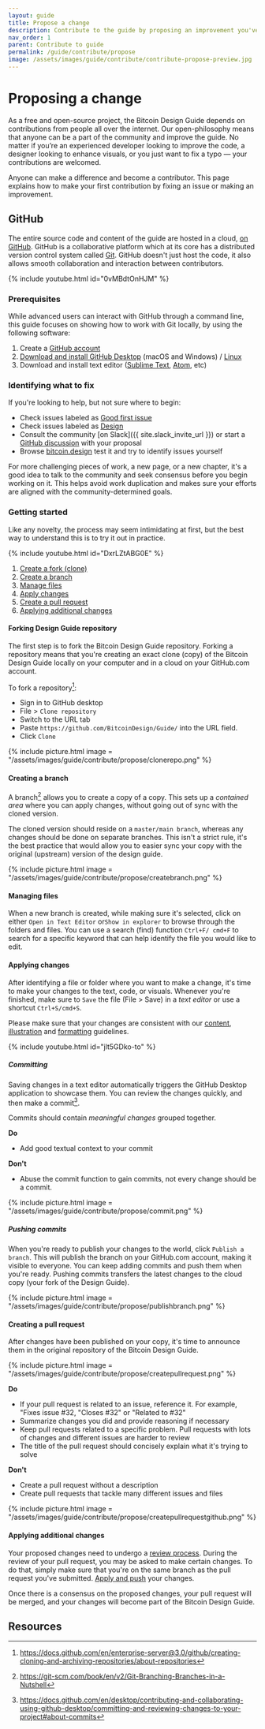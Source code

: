 ```yaml
---
layout: guide
title: Propose a change
description: Contribute to the guide by proposing an improvement you've made or fixing an issue
nav_order: 1
parent: Contribute to guide
permalink: /guide/contribute/propose
image: /assets/images/guide/contribute/contribute-propose-preview.jpg
---
```


# Proposing a change

As a free and open-source project, the Bitcoin Design Guide depends on contributions from people all over the internet. Our open-philosophy means that anyone can be a part of the community and improve the guide. No matter if you’re an experienced developer looking to improve the code, a designer looking to enhance visuals, or you just want to fix a typo — your contributions are welcomed.

Anyone can make a difference and become a contributor. This page explains how to make your first contribution by fixing an issue or making an improvement.

## GitHub

The entire source code and content of the guide are hosted in a cloud, [on GitHub](https://github.com/BitcoinDesign/Guide/). GitHub is a collaborative platform which at its core has a distributed version control system called [Git](https://git-scm.com/). GitHub doesn't just host the code, it also allows smooth collaboration and interaction between contributors.

{% include youtube.html id="0vMBdtOnHJM" %}

### Prerequisites

While advanced users can interact with GitHub through a command line, this guide focuses on showing how to work with Git locally, by using the following software:

1. Create a [GitHub account](https://github.com/)
2. [Download and install GitHub Desktop](https://desktop.github.com/) (macOS and Windows) / [Linux](https://github.com/shiftkey/desktop)
3. Download and install text editor ([Sublime Text](https://www.sublimetext.com/), [Atom](https://atom.io/), etc)

### Identifying what to fix

If you're looking to help, but not sure where to begin:

- Check issues labeled as [Good first issue](https://github.com/BitcoinDesign/Guide/issues?q=is%3Aissue+is%3Aopen+label%3A%22good+first+issue%22)
- Check issues labeled as [Design](https://github.com/BitcoinDesign/Guide/issues?q=is%3Aissue+is%3Aopen+label%3Adesign)
- Consult the community [on Slack]({{ site.slack_invite_url }}) or start a [GitHub discussion](https://github.com/BitcoinDesign/Guide/discussions/new) with your proposal
- Browse [bitcoin.design](https://bitcoin.design/guide) test it and try to identify issues yourself

For more challenging pieces of work, a new page, or a new chapter, it's a good idea to talk to the community and seek consensus before you begin working on it. This helps avoid work duplication and makes sure your efforts are aligned with the community-determined goals.

### Getting started

Like any novelty, the process may seem intimidating at first, but the best way to understand this is to try it out in practice.

{% include youtube.html id="DxrLZtABG0E" %}

1. [Create a fork (clone)](#forking-design-guide-repository)
2. [Create a branch](#creating-a-branch)
3. [Manage files](#managing-files)
4. [Apply changes](#applying-changes)
5. [Create a pull request](#creating-a-pull-request)
6. [Applying additional changes](#applying-additional-changes)

#### Forking Design Guide repository

The first step is to fork the Bitcoin Design Guide repository. Forking a repository means that you're creating an exact clone (copy) of the Bitcoin Design Guide locally on your computer and in a cloud on your GitHub.com account.

To fork a repository[^1]:

- Sign in to GitHub desktop
- File > `Clone repository`
- Switch to the URL tab
- Paste `https://github.com/BitcoinDesign/Guide/` into the URL field.
- Click `Clone`

{% include picture.html
  image = "/assets/images/guide/contribute/propose/clonerepo.png"
%}

#### Creating a branch

A branch[^2] allows you to create a copy of a copy. This sets up a _contained area_ where you can apply changes, without going out of sync with the cloned version.

The cloned version should reside on a `master/main branch`, whereas any changes should be done on separate branches. This isn't a strict rule, it's the best practice that would allow you to easier sync your copy with the original (upstream) version of the design guide.

{% include picture.html
  image = "/assets/images/guide/contribute/propose/createbranch.png"
%}

#### Managing files

When a new branch is created, while making sure it's selected, click on either `Open in Text Editor` or`Show in explorer` to browse through the folders and files. You can use a search (find) function `Ctrl+F/ cmd+F` to search for a specific keyword that can help identify the file you would like to edit.

#### Applying changes

After identifying a file or folder where you want to make a change, it's time to make your changes to the text, code, or visuals. Whenever you're finished, make sure to `Save` the file (File > Save) in a _text editor_ or use a shortcut `Ctrl+S/cmd+S`.

Please make sure that your changes are consistent with our [content](content-guidelines), [illustration](illustration-guidelines) and [formatting](formatting) guidelines.

{% include youtube.html id="jlt5GDko-to" %}

##### Committing

Saving changes in a text editor automatically triggers the GitHub Desktop application to showcase them. You can review the changes quickly, and then make a commit[^3].

Commits should contain _meaningful changes_ grouped together.

**Do**
- Add good textual context to your commit

**Don't**
- Abuse the commit function to gain commits, not every change should be a commit.

{% include picture.html
  image = "/assets/images/guide/contribute/propose/commit.png"
%}

##### Pushing commits

When you're ready to publish your changes to the world, click `Publish a branch`. This will publish the branch on your GitHub.com account, making it visible to everyone. You can keep adding commits and push them when you're ready. Pushing commits transfers the latest changes to the cloud copy (your fork of the Design Guide).

{% include picture.html
  image = "/assets/images/guide/contribute/propose/publishbranch.png"
%}

#### Creating a pull request

After changes have been published on your copy, it's time to announce them in the original repository of the Bitcoin Design Guide.

{% include picture.html
  image = "/assets/images/guide/contribute/propose/createpullrequest.png"
%}

**Do**
- If your pull request is related to an issue, reference it. For example, "Fixes issue #32, "Closes #32" or "Related to #32"
- Summarize changes you did and provide reasoning if necessary
- Keep pull requests related to a specific problem. Pull requests with lots of changes and different issues are harder to review
- The title of the pull request should concisely explain what it's trying to solve

**Don't**
- Create a pull request without a description
- Create pull requests that tackle many different issues and files

{% include picture.html
  image = "/assets/images/guide/contribute/propose/createpullrequestgithub.png"
%}

#### Applying additional changes

Your proposed changes need to undergo a [review process](review.md). During the review of your pull request, you may be asked to make certain changes. To do that, simply make sure that you're on the same branch as the pull request you've submitted. [Apply and push](#applying-changes) your changes.

Once there is a consensus on the proposed changes, your pull request will be merged, and your changes will become part of the Bitcoin Design Guide.

## Resources

[^1]: https://docs.github.com/en/enterprise-server@3.0/github/creating-cloning-and-archiving-repositories/about-repositories
[^2]: https://git-scm.com/book/en/v2/Git-Branching-Branches-in-a-Nutshell
[^3]: https://docs.github.com/en/desktop/contributing-and-collaborating-using-github-desktop/committing-and-reviewing-changes-to-your-project#about-commits
